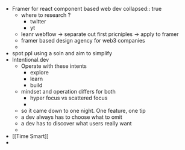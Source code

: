 - Framer for react component based web dev
  collapsed:: true
	- where to research ?
		- twitter
		- yt
	- leanr webflow -> separate out first pricniples -> apply to framer
	- framer based design agency for web3 companies
	-
- spot ppl using a soln and aim to simplify
- Intentional.dev
	- Operate with these intents
		- explore
		- learn
		- build
	- mindset and operation differs for both
		- hyper focus vs scattered focus
		-
	- so it came down to one night. One feature, one tip
	- a dev always has to choose what to omit
	- a dev has to discover what users really want
	-
- [[Time Smart]]
-